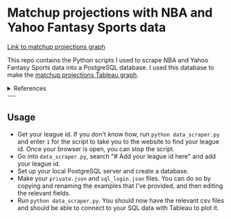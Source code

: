 # Matchup projections with NBA and Yahoo Fantasy Sports data

[Link to matchup projections graph](https://public.tableau.com/profile/jackie.lu7613#!/vizhome/Projectioncomparisons/Sheet1?publish=yes)

This repo contains the Python scripts I used to scrape NBA and Yahoo Fantasy Sports data into a PostgreSQL database. I used this database to make the [matchup projections Tableau graph](https://public.tableau.com/profile/jackie.lu7613#!/vizhome/Projectioncomparisons/Sheet1?publish=yes).

<details> <summary>References</summary>

Credits to [swar](https://github.com/swar) for making the `nba_api` library that I used to pull NBA data. You can find it here: https://github.com/swar/nba_api

Credits to [josuebrunel](https://github.com/josuebrunel) for making the     `yahoo_oauth` library that I used to connect to Yahoo's API. You can find it here: https://github.com/josuebrunel/yahoo-oauth

Credits to [rlabausa](https://github.com/rlabausa) for documenting the NBA API endpoints for their schedule data. You can find it here: https://github.com/rlabausa/nba-schedule-data

Credits to [Naysan Saran](https://naysan.ca/) for analyzing the various ways of inserting data into SQL databases with Python via Psycopg2 and writing code for adding values from a data frame into an existing SQL table. You can find the analysis here: https://naysan.ca/2020/05/09/ pandas-to-postgresql-using-psycopg2-bulk-insert-performance-benchmark/ and the code here: https://naysan.ca/2020/06/21/  pandas-to-postgresql-using-psycopg2-copy_from/
</details>
---

## Usage

* Get your league id. If you don't know how, run `python data_scraper.py` and enter `1` for the script to take you to the website to find your league id. Once your browser is open, you can stop the script.
* Go into `data_scraper.py`, search "# Add your league id here" and add your league id.
* Set up your local PostgreSQL server and create a database.
* Make your `private.json` and `sql_login.json` files. You can do so by copying and renaming the examples that I've provided, and then editing the relevant fields.
* Run `python data_scraper.py`. You should now have the relevant csv files and should be able to connect to your SQL data with Tableau to plot it.
